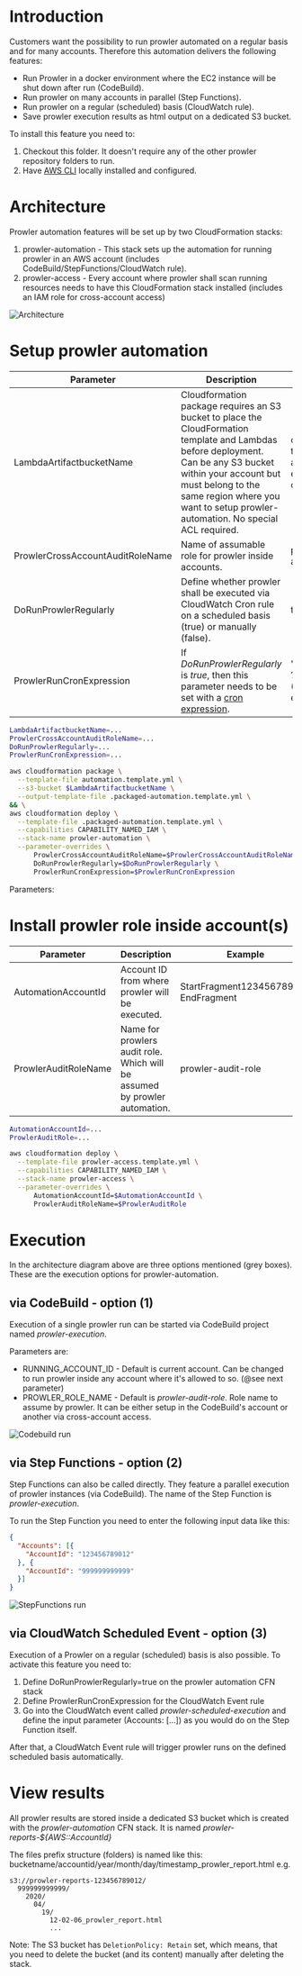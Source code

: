 # Introduction

Customers want the possibility to run prowler automated on a regular basis and for many accounts.
Therefore this automation delivers the following features:
* Run Prowler in a docker environment where the EC2 instance will be shut down after run (CodeBuild).
* Run prowler on many accounts in parallel (Step Functions).
* Run prowler on a regular (scheduled) basis (CloudWatch rule).
* Save prowler execution results as html output on a dedicated S3 bucket.

To install this feature you need to:
1. Checkout this folder. It doesn't require any of the other prowler repository folders to run.
2. Have [AWS CLI](https://docs.aws.amazon.com/cli/latest/userguide/cli-chap-install.html) locally installed and configured.

# Architecture

Prowler automation features will be set up by two CloudFormation stacks:
1. prowler-automation - This stack sets up the automation for running prowler in an AWS account (includes CodeBuild/StepFunctions/CloudWatch rule).
2. prowler-access - Every account where prowler shall scan running resources needs to have this CloudFormation stack installed (includes an IAM role for cross-account access)

![Architecture](./_doc/architecture.png)

# Setup prowler automation

| Parameter                        | Description                                                                                                                                                                                                                                                       | Example                            |
|----------------------------------|-------------------------------------------------------------------------------------------------------------------------------------------------------------------------------------------------------------------------------------------------------------------|------------------------------------|
| LambdaArtifactbucketName         | Cloudformation package requires an S3 bucket to place the CloudFormation template and Lambdas before deployment. Can be any S3 bucket within your account but must belong to the same region where you want to setup prowler-automation. No special ACL required. | cf-templates-abc123-eu-central-1   |
| ProwlerCrossAccountAuditRoleName | Name of assumable role for prowler inside accounts.                                                                                                                                                                                                               | prowler-audit-role                 |
| DoRunProwlerRegularly            | Define whether prowler shall be executed via CloudWatch Cron rule on a scheduled basis (true) or manually (false).                                                                                                                                                | true\|false                        |
| ProwlerRunCronExpression         | If _DoRunProwlerRegularly_ is _true_, then this parameter needs to be set with a [cron expression](https://docs.aws.amazon.com/AmazonCloudWatch/latest/events/ScheduledEvents.html).                                                                              | "0 12 * * ? *" (12:00pm every day) |


```sh
LambdaArtifactbucketName=...
ProwlerCrossAccountAuditRoleName=...
DoRunProwlerRegularly=...
ProwlerRunCronExpression=...

aws cloudformation package \
  --template-file automation.template.yml \
  --s3-bucket $LambdaArtifactbucketName \
  --output-template-file .packaged-automation.template.yml \
&& \
aws cloudformation deploy \
  --template-file .packaged-automation.template.yml \
  --capabilities CAPABILITY_NAMED_IAM \
  --stack-name prowler-automation \
  --parameter-overrides \
      ProwlerCrossAccountAuditRoleName=$ProwlerCrossAccountAuditRoleName \
      DoRunProwlerRegularly=$DoRunProwlerRegularly \
      ProwlerRunCronExpression=$ProwlerRunCronExpression
```

Parameters:

# Install prowler role inside account(s)

| Parameter            | Description                                                                | Example                               |
|----------------------|----------------------------------------------------------------------------|---------------------------------------|
| AutomationAccountId  | Account ID from where prowler will be executed.                            | StartFragment123456789012 EndFragment |
| ProwlerAuditRoleName | Name for prowlers audit role. Which will be assumed by prowler automation. | prowler-audit-role                    |

```sh
AutomationAccountId=...
ProwlerAuditRole=...

aws cloudformation deploy \
  --template-file prowler-access.template.yml \
  --capabilities CAPABILITY_NAMED_IAM \
  --stack-name prowler-access \
  --parameter-overrides \
      AutomationAccountId=$AutomationAccountId \
      ProwlerAuditRoleName=$ProwlerAuditRole
```

# Execution

In the architecture diagram above are three options mentioned (grey boxes). These are the execution options for prowler-automation.

## via CodeBuild - option (1)

Execution of a single prowler run can be started via CodeBuild project named _prowler-execution_.

Parameters are:
* RUNNING_ACCOUNT_ID - Default is current account. Can be changed to run prowler inside any account where it's allowed to so. (@see next parameter)
* PROWLER_ROLE_NAME - Default is _prowler-audit-role_. Role name to assume by prowler. It can be either setup in the CodeBuild's account or another via cross-account access. 

![Codebuild run](./_doc/codebuild_execution.png)

## via Step Functions - option (2)

Step Functions can also be called directly. They feature a parallel execution of prowler instances (via CodeBuild).
The name of the Step Function is _prowler-execution_.

To run the Step Function you need to enter the following input data like this:
```json
{
  "Accounts": [{
    "AccountId": "123456789012"
  }, {
    "AccountId": "999999999999"
  }]
}
 ```

![StepFunctions run](./_doc/automation-step_function.png)


## via CloudWatch Scheduled Event - option (3)

Execution of a Prowler on a regular (scheduled) basis is also possible. To activate this feature you need to:
1. Define DoRunProwlerRegularly=true on the prowler automation CFN stack
2. Define ProwlerRunCronExpression for the CloudWatch Event rule
3. Go into the CloudWatch event called _prowler-scheduled-execution_ and define the input parameter (Accounts: [...]) as you would do on the Step Function itself.

After that, a CloudWatch Event rule will trigger prowler runs on the defined scheduled basis automatically.


# View results

All prowler results are stored inside a dedicated S3 bucket which is created with the _prowler-automation_ CFN stack.
It is named _prowler-reports-${AWS::AccountId}_

The files prefix structure (folders) is named like this: bucketname/accountid/year/month/day/timestamp_prowler_report.html
e.g.
```
s3://prowler-reports-123456789012/
  999999999999/
    2020/
      04/
        19/
          12-02-06_prowler_report.html
          ...
```

Note: The S3 bucket has `DeletionPolicy: Retain` set, which means, that you need to delete the bucket (and its content) manually after deleting the stack.
